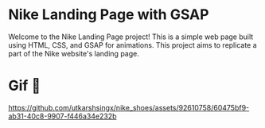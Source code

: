 # Nike Landing Page with GSAP

Welcome to the Nike Landing Page project! This is a simple web page built using HTML, CSS, and GSAP for animations. This project aims to replicate a part of the Nike website's landing page.

# Gif 👾
https://github.com/utkarshsingx/nike_shoes/assets/92610758/60475bf9-ab31-40c8-9907-f446a34e232b
